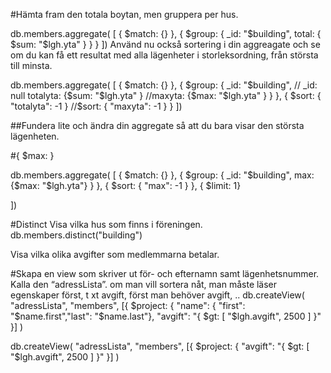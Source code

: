 #Hämta fram den totala boytan, men gruppera per hus.

db.members.aggregate(
[
    {
        $match: {}
    },
    {
        $group: {
            _id: "$building",
            total: { $sum: "$lgh.yta" }
        }
    }
])
Använd nu också sortering i din aggreagate och se om du kan få ett resultat med alla lägenheter i storleksordning, från största till minsta.

db.members.aggregate(
[
    {
        $match: {}
    },
     {
         $group: {
           _id: "$building", // _id: null
           totalyta: {$sum: "$lgh.yta" }
           //maxyta: {$max: "$lgh.yta" }
         }
     },
     {
        $sort: { "totalyta": -1 }  //$sort: { "maxyta": -1 }
    }
])

##Fundera lite och ändra din aggregate så att du bara visar den största lägenheten.

#{ $max: <expression> }

db.members.aggregate(
[
    {
        $match: {}
    },
     {
         $group: {
           _id: "$building",
           max: {$max: "$lgh.yta"}
         }
     },
     {
        $sort: { "max": -1 }
    },
     { $limit: 1}

])

#Distinct
Visa vilka hus som finns i föreningen.
db.members.distinct("building")

Visa vilka olika avgifter som medlemmarna betalar.


#Skapa en view som skriver ut för- och efternamn samt lägenhetsnummer. Kalla den “adressLista”.
om man vill sortera nåt, man måste läser egenskaper först, t xt avgift, först man behöver avgift, ..
db.createView(
"adressLista",
"members",
[{
$project: { "name": { "first": "$name.first","last": "$name.last"}, "avgift": "{ $gt: [ "$lgh.avgift", 2500 ] }"
}]
)


db.createView(
"adressLista",
"members",
[{
$project: {  "avgift": "{ $gt: [ "$lgh.avgift", 2500 ] }"
}]
)
